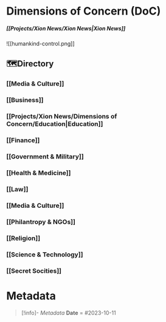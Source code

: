 # Dimensions of Concern (DoC)
##### [[Projects/Xion News/Xion News|Xion News]]

![[humankind-control.png]]

## 🗺️Directory
### [[Media & Culture]]
### [[Business]]
### [[Projects/Xion News/Dimensions of Concern/Education|Education]]

### [[Finance]]
### [[Government & Military]]
### [[Health & Medicine]]
### [[Law]]
### [[Media & Culture]]
### [[Philantropy & NGOs]]
### [[Religion]]
### [[Science & Technology]]
### [[Secret Socities]]

# Metadata
> [!info]- *Metadata*
> **Date** = #2023-10-11
